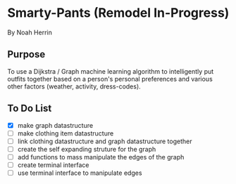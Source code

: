 # Smarty-Pants (Remodel In-Progress)
By Noah Herrin
## Purpose
  To use a Dijkstra / Graph machine learning algorithm to intelligently put outfits together based on a person's personal preferences and various other factors (weather, activity, dress-codes).

## To Do List
 - [x] make graph datastructure
 - [ ] make clothing item datastructure
 - [ ] link clothing datastructure and graph datastructure together
 - [ ] create the self expanding struture for the graph
 - [ ] add functions to mass manipulate the edges of the graph
 - [ ] create terminal interface
 - [ ] use terminal interface to manipulate edges
